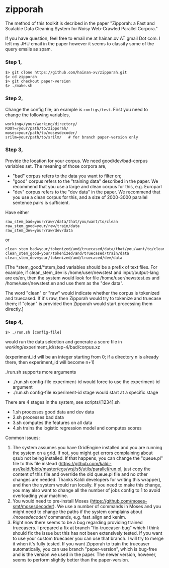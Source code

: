 # zipporah

The method of this toolkit is decribed in the paper "Zipporah: a Fast and Scalable Data Cleaning System
for Noisy Web-Crawled Parallel Corpora."

If you have question, feel free to email me at hainan.xv AT gmail Dot com. I left my JHU email in the paper however it seems to classify some of the query emails as spam. 

### Step 1,
```
$> git clone https://github.com/hainan-xv/zipporah.git
$> cd zipporah
$> git checkout paper-version
$> ./make.sh
```

### Step 2,
Change the config file; an example is `configs/test`. First you need to change the following variables,
```
working=/your/working/directory/
ROOT=/your/path/to/zipporah/
moses=your/path/to/mosesdecoder/
srilm=your/path/to/srilm/   # for branch paper-version only
```

### Step 3,
Provide the location for your corpus. We need good/dev/bad-corpus variables set. The meaning of those corpora are,
- "bad" corpus refers to the data you want to filter on;
- "good" corpus refers to the "training data" described in the paper. We recommend that you use a large and clean corpus for this, e.g. Europarl
- "dev" corpus refers to the "dev data" in the paper. We recommend that you use a clean corpus for this, and a size of 2000-3000 parallel sentence pairs is sufficient.

Have either

```
raw_stem_bad=your/raw//data/that/you/want/to/clean
raw_stem_good=your/raw/train/data
raw_stem_dev=your/raw/dev/data
```
or
```
clean_stem_bad=your/tokenized/and/truecased/data/that/you/want/to/clean
clean_stem_good=your/tokenized/and/truecased/train/data
clean_stem_dev=your/tokenized/and/truecased/dev/data
```

[The *stem_good/*stem_bad variables should be a prefix of text files. For example, if clean_stem_dev is /home/user/newstest and input/output-lang are es/en, then the system would look for file /home/user/newstest.es and /home/user/newstest.en and use them as the "dev data".

The word "clean" or "raw" would indicate whether the corpus is tokenized and truecased. If it's raw, then Zipporah would try to tokenize and truecase them; if "clean" is provided then Zipporah would start processing them directly.]

### Step 4, 
```
$> ./run.sh [config-file]
```

would run the data selection and generate a score file in
$working/$experiment_id/step-4/bad/corpus.xz

(experiment_id will be an integer starting from 0; if a directory n is already
there, then experiment_id will become n+1)

./run.sh supports more arguments 
- ./run.sh config-file experiment-id would force to use the experiment-id argument
- ./run.sh config-file experiment-id stage would start at a specific stage

There are 4 stages in the system, see scripts/[1234].sh
- 1.sh processes good data and dev data
- 2.sh processes bad data
- 3.sh computes the features on all data
- 4.sh trains the logistic regression model and computes scores

Common issues:

1. The system assumes you have GridEngine installed and you are running the system on a grid. If not, you might get errors complaining about qsub not being installed. If that happens, you can change the "queue.pl" file to this file instead (https://github.com/kaldi-asr/kaldi/blob/master/egs/wsj/s5/utils/parallel/run.pl, just copy the content of this file and override the old queue.pl file and no other changes are needed. Thanks Kaldi developers for writing this wrapper), and then the system would run locally. If you need to make this change, you may also want to change all the number of jobs config to 1 to avoid overloading your machine.
2. You would need to pre-install Moses (https://github.com/moses-smt/mosesdecoder). We use a number of commands in Moses and you might need to change the paths if the system complains about */mosesdecoder/* commands, e.g. fast_align and kenlm.
3. Right now there seems to be a bug regarding providing trained truecasers. I prepared a fix at branch "fix-truecaser-bug" which I think should fix the issue but this has not been extensively tested. If you want to use your custom truecaser you can use that branch. I will try to merge it when it's fully tested. If you want Zipporah to train the truecaser automatically, you can use branch "paper-version", which is bug-free and is the version we used in the paper. The newer version, however, seems to perform slightly better than the paper-version.
